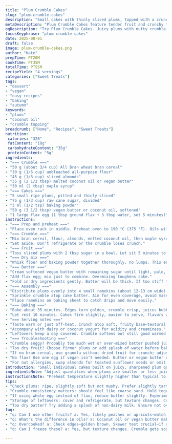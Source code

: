 ```yaml
---
title: "Plum Crumble Cakes"
slug: "plum-crumble-cakes"
description: "Small cakes with thinly sliced plums, topped with a crunchy cereal and nut crumble. Butter, maple syrup, and almond flavors mingle. Uses wheat bran cereal and almond slicers. Balanced wet batter on tender fruit base. Baked until golden and soft inside. Serve lukewarm, optionally with tangy dairy or non-dairy yogurt. Great fall dessert, bright acidity from plums cuts richness. The crumble adds texture contrast and nutty depth."
metaDescription: "Plum Crumble Cakes feature tender fruit and crunchy topping. Ideal fall dessert, balanced sweetness—serve warm with yogurt for best experience."
ogDescription: "Try Plum Crumble Cakes. Juicy plums with nutty crumble—perfect fall treat. Serve warm with yogurt. Sweet-tart flavor everyone loves."
focusKeyphrase: "plum crumble cakes"
date: 2025-08-01
draft: false
image: plum-crumble-cakes.png
author: "Kate"
prepTime: PT20M
cookTime: PT35M
totalTime: PT55M
recipeYield: "4 servings"
categories: ["Sweet Treats"]
tags:
- "dessert"
- "vegan"
- "easy recipes"
- "baking"
- "autumn"
keywords:
- "plums"
- "coconut oil"
- "crumble topping"
breadcrumb: ["Home", "Recipes", "Sweet Treats"]
nutrition: 
 calories: "320"
 fatContent: "18g"
 carbohydrateContent: "35g"
 proteinContent: "5g"
ingredients:
- "=== Crumble ==="
- "50 g (about 3/4 cup) All Bran wheat bran cereal"
- "30 g (1/5 cup) unbleached all-purpose flour"
- "45 g (1/3 cup) sliced almonds"
- "35 g (2 1/2 tbsp) melted coconut oil or vegan butter"
- "30 ml (2 tbsp) maple syrup"
- "=== Cakes ==="
- "5 small ripe plums, pitted and thinly sliced"
- "75 g (1/3 cup) raw cane sugar, divided"
- "3 ml (1/2 tsp) baking powder"
- "50 g (3 1/2 tbsp) vegan butter or coconut oil, softened"
- "1 large flax egg (1 tbsp ground flax + 3 tbsp water, set 5 minutes)"
instructions:
- "=== Prep and preheat ==="
- "Place oven rack in middle. Preheat oven to 190 °C (375 °F). Oils will melt and sugar bubble, aromas tell when ready."
- "=== Crumble ==="
- "Mix bran cereal, flour, almonds, melted coconut oil, then maple syrup. Pressure test: mixture holds form but crumbles easily. If too dry, add a drop more oil; too wet, a sprinkle of flour or cereal."
- "Set aside. Don’t refrigerate or the crumble loses crunch."
- "=== Fruit ==="
- "Toss sliced plums with 2 tbsp sugar in a bowl. Let sit 5 minutes to macerate, juices start leaking. That sheen signals ripe fruit. Too wet? Pat dry; too dry? Sprinkle a tiny water splash."
- "=== Dry mix ==="
- "Whisk flour and baking powder together thoroughly, no lumps. This ensures even leavening."
- "=== Batter ==="
- "Cream softened vegan butter with remaining sugar until light, pale, and fluffy—about 3 minutes with electric mixer. Adds air, keeps crumb tender. "
- "Add flax egg; mix just to combine. Overmixing toughens cake."
- "Fold in dry ingredients gently. Batter will be thick. If too stiff to spread over fruit, dollop and nudge with spoon; avoid overworking gluten."
- "=== Assembly ==="
- "Distribute plums evenly into 4 small ramekins (about 12-13 cm wide). Layer batter over plums; spread carefully but don’t press hard—the fruit needs space to steam. Spreading too thin equals dry spots."
- "Sprinkle crumble atop cake batter. Aim for even coverage, avoid massive clumps which can burn."
- "Place ramekins on baking sheet to catch drips and move easily."
- "=== Baking ==="
- "Bake about 35 minutes. Edges turn golden, crumble crisp, juices bubbling inside. Test cake center with skewer: a few moist crumbs cling—done. Too wet: bake extra 3-5 minutes but watch crumble color."
- "Let rest 10 minutes. Cakes firm slightly, easier to serve, flavors weld together."
- "=== Serving notes ==="
- "Taste warm or just off-heat. Crunch atop soft, fruity base—textural contrast essential."
- "Accompany with dairy or coconut yogurt for acidity and creaminess."
- "Leftovers keep a day covered. Crumble softens but still good warmed. To revive crisp, broil rack for 1–2 minutes but watch burn risk."
- "=== Troubleshooting ==="
- "Crumble soggy? Probably too much wet or over-mixed batter pushed juice out—less stirring next time."
- "Too dry fruit? Choose firmer plums or add splash of water before baking."
- "If no bran cereal, use granola without dried fruit for crunch; adjust sugar accordingly."
- "No flax? Use one egg if vegan isn’t needed. Butter or vegan butter around 50g still works."
- "For nut allergies, swap almonds for toasted sunflower seeds or omit entirely. Add 1 tsp cinnamon to crumble for warm spice twist."
introduction: "Small individual cakes built on juicy, sharpened plum quarters. The sweet-sour balance in fresh or slightly soft fruit is crucial. You want that slight resistance giving way to a syrupy softness after baking. Bran cereal brings fiber and a hearty crunch that a typical flour-based crumble can’t match. Almond slices toast in the oven, releasing oils and aroma, the scent a signal to watch closely. Butter is replaced by coconut oil or vegan butter—improves shelf life and brings a subtle tropical note. Maple syrup adds amber sweetness, slightly less harsh than brown sugar. Flax egg binds while keeping the dish dairy-free. Timing hinges on the golden edges of crumble and slight give in cake top; skewer tests between moist and wet crumbs. Ramekins capture those juices, caramelizing at edges. Think layered textures—sharp fruit, tender crumb, crisp topping. Balance not over sweetness; plums dictate sugar used. This dessert skips fuss, banks on smart ingredient swaps and trusted technique."
ingredientsNote: "Adjust quantities when plums are smaller or less juicy by slightly upping sugar to compensate acidity loss. Bran cereal can vary in density; loosely pack measuring cups. Almond slices toast quickly in baking, keep size uniform for even color and crunch. Use melted coconut oil for dairy-free or rich butter if not restricted—do not substitute with neutral oils like canola; loss of mouthfeel & flavor noticeable. Flax egg replaces whole egg, shakes batter elasticity but tenderness increases. Sugar split helps macerate fruit separately, extracting juice which moistens cake from below. If plums are very firm, toss with extra minute to release more liquid before baking. Flour must be fresh, sift if clumpy or stored in humid environment to avoid density issues. Baking powder measured precisely to avoid metallic aftertaste or lack of rise. Balancing wet-dry ratio critical; batter consistency should be thick but spreadable, almost scoopable."
instructionsNote: "Preheat temperature slightly higher than typical to encourage early caramelization; direct heat encourages fruit juices to bubble swiftly without drying batter edges. Crumble mixture should feel like crumbly sand, no large clumps to prevent uneven baking. Pressure test crumble by pinching handful between fingers—it should hold together without tipping into paste. For macerating plums, tossing with sugar activates enzymatic breakdown; look for glossy shine and small pools of juice before assembling. When creaming vegan butter, stop mixing once pale and fluffy—overbeating can separate fat and cause curdling. Batter spread technique matters; try to avoid thin areas which can dry out. Placing ramekins on baking tray makes transfers safer and avoids spillage. Baking time check at 30 minutes by skewer test; if wet batter clings, continue 3-5 minute increments watching color. Remove cakes once tops bounce back lightly under touch; indicates network formed but moist crumb remains. Resting post baking lets steam inside redistribute. Serve slightly warmed. Crumble re-crisp can be achieved under broiler but watch carefully—nuts burn easily. Store uncovered at room temp for a few hours if needed; trapped moisture ruins crunch."
tips:
- "Check plums: ripe, slightly soft but not mushy. Prefer slightly tart varieties for contrast—skip overly sweet ones. Adjust sugar based on fruit’s natural sweetness. If too firm, slice thinner."
- "Crumble consistency matters: should feel like coarse sand. Hold together slightly when squeezed—no clumps. Too dry? Add oil slowly. Too wet? Flour or cereal in tiny bits can help."
- "If using whole egg instead of flax, reduce butter slightly. Experiment with coconut oil and vegan butter, impacting crumb texture a lot. Don’t use canola or other neutral oils. Loss of flavor."
- "Storage of leftovers: cover and refrigerate, but texture changes. Crumble won’t be as crisp. To re-crisp, a quick broil works. Keep an eye; nuts burn fast under heat."
- "Too dry batter? Try adding a splash of non-dairy milk. Ensure not overmix batter—fold gently. Aim for thick, spreadable, almost scoopable—too runny, might soak plums."
faq:
- "q: Can I use other fruits? a: Yes, likely peaches or apricots—watch for moisture. Juicy fruit enhances overall softness. Ripe fruit yields best results. Adapt sugar based on sweetness."
- "q: What's the difference in oils? a: Coconut oil or vegan butter makes for a vastly different texture. Choose based on dietary needs. Remember, other oils lose flavor and mouthfeel."
- "q: Overcooked? a: Check edges—golden brown. Skewer test crucial—if dry crumbs cling, it’s done. Too moist? Extra bake time minimal—check every few minutes."
- "q: Can I freeze these? a: Yes, but texture changes. Crumble gets soggy after defrosting. Better fresh, but if freezing, can broil briefly after thawing for crispness."

---
```

